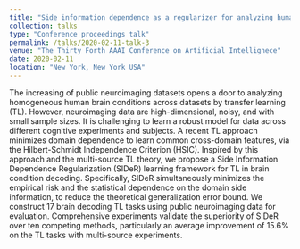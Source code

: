 ```yaml
---
title: "Side information dependence as a regularizer for analyzing human brain conditions across cognitive experiments."
collection: talks
type: "Conference proceedings talk"
permalink: /talks/2020-02-11-talk-3
venue: "The Thirty Forth AAAI Conference on Artificial Intellignece"
date: 2020-02-11
location: "New York, New York USA"
---
```


The increasing of public neuroimaging datasets opens a door to analyzing homogeneous human brain conditions across datasets by transfer learning (TL). However, neuroimaging data are high-dimensional, noisy, and with small sample sizes. It is challenging to learn a robust model for data across different cognitive experiments and subjects. A recent TL approach minimizes domain dependence to learn common cross-domain features, via the Hilbert-Schmidt Independence Criterion (HSIC). Inspired by this approach and the multi-source TL theory, we propose a Side Information Dependence Regularization (SIDeR) learning framework for TL in brain condition decoding. Specifically, SIDeR simultaneously minimizes the empirical risk and the statistical dependence on the domain side information, to reduce the theoretical generalization error bound. We construct 17 brain decoding TL tasks using public neuroimaging data for evaluation. Comprehensive experiments validate the superiority of SIDeR over ten competing methods, particularly an average improvement of 15.6% on the TL tasks with multi-source experiments.
